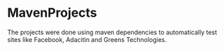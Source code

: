 # MavenProjects
The projects were done using maven dependencies to automatically test sites like Facebook, Adacitin and Greens Technologies.
